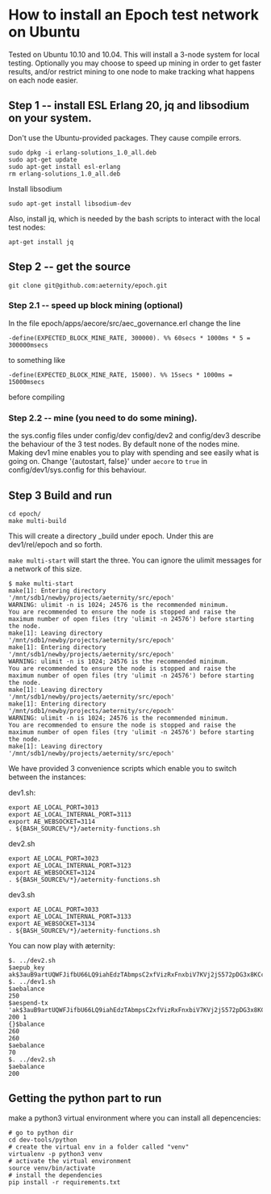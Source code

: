 # How to install an Epoch test network on Ubuntu

Tested on Ubuntu 10.10 and 10.04. This will install a 3-node system for local testing. Optionally you may choose to speed up mining in order to get faster results, and/or restrict mining to one node to make tracking what happens on each node easier.

## Step 1 -- install ESL Erlang 20, jq and libsodium on your system.

Don't use the Ubuntu-provided packages. They cause compile errors.

```wget https://packages.erlang-solutions.com/erlang-solutions_1.0_all.deb
sudo dpkg -i erlang-solutions_1.0_all.deb
sudo apt-get update
sudo apt-get install esl-erlang
rm erlang-solutions_1.0_all.deb
```

Install libsodium

```
sudo apt-get install libsodium-dev
```

Also, install jq, which is needed by the bash scripts to interact with the local test nodes:

```
apt-get install jq
```


## Step 2 -- get the source

`git clone git@github.com:aeternity/epoch.git`

### Step 2.1 -- speed up block mining (optional)

In the file epoch/apps/aecore/src/aec_governance.erl change the line 

`-define(EXPECTED_BLOCK_MINE_RATE, 300000). %% 60secs * 1000ms * 5 = 300000msecs`

to something like 

`-define(EXPECTED_BLOCK_MINE_RATE, 15000). %% 15secs * 1000ms = 15000msecs`

before compiling

### Step 2.2 -- mine (you need to do some mining).

the sys.config files under config/dev config/dev2 and config/dev3 describe the behaviour of the 3 test nodes. By default none of the nodes mine. Making dev1 mine enables you to play with spending and see easily what is going on. Change '{autostart, false}' under `aecore` to `true` in config/dev1/sys.config for this behaviour.

## Step 3 Build and run

```
cd epoch/
make multi-build
```
This will create a directory \_build under epoch. Under this are dev1/rel/epoch and so forth.

`make multi-start` will start the three. You can ignore the ulimit messages for a network of this size.

```
$ make multi-start
make[1]: Entering directory '/mnt/sdb1/newby/projects/aeternity/src/epoch'
WARNING: ulimit -n is 1024; 24576 is the recommended minimum.
You are recommended to ensure the node is stopped and raise the maximum number of open files (try 'ulimit -n 24576') before starting the node.
make[1]: Leaving directory '/mnt/sdb1/newby/projects/aeternity/src/epoch'
make[1]: Entering directory '/mnt/sdb1/newby/projects/aeternity/src/epoch'
WARNING: ulimit -n is 1024; 24576 is the recommended minimum.
You are recommended to ensure the node is stopped and raise the maximum number of open files (try 'ulimit -n 24576') before starting the node.
make[1]: Leaving directory '/mnt/sdb1/newby/projects/aeternity/src/epoch'
make[1]: Entering directory '/mnt/sdb1/newby/projects/aeternity/src/epoch'
WARNING: ulimit -n is 1024; 24576 is the recommended minimum.
You are recommended to ensure the node is stopped and raise the maximum number of open files (try 'ulimit -n 24576') before starting the node.
make[1]: Leaving directory '/mnt/sdb1/newby/projects/aeternity/src/epoch'
```

We have provided 3 convenience scripts which enable you to switch between the instances:

dev1.sh:
```
export AE_LOCAL_PORT=3013
export AE_LOCAL_INTERNAL_PORT=3113
export AE_WEBSOCKET=3114
. ${BASH_SOURCE%/*}/aeternity-functions.sh
```
dev2.sh
```
export AE_LOCAL_PORT=3023
export AE_LOCAL_INTERNAL_PORT=3123
export AE_WEBSOCKET=3124
. ${BASH_SOURCE%/*}/aeternity-functions.sh
```
dev3.sh
```
export AE_LOCAL_PORT=3033
export AE_LOCAL_INTERNAL_PORT=3133
export AE_WEBSOCKET=3134
. ${BASH_SOURCE%/*}/aeternity-functions.sh
```

You can now play with æternity:

```
$. ../dev2.sh
$aepub_key 
ak$3auB9artUQWFJifbU66LQ9iahEdzTAbmpsC2xfVizRxFnxbiV7KVj2jS572pDG3x8KCcvcTQETivd4BsVBPbv3k8QdfEbC
$. ../dev1.sh
$aebalance 
250
$aespend-tx 'ak$3auB9artUQWFJifbU66LQ9iahEdzTAbmpsC2xfVizRxFnxbiV7KVj2jS572pDG3x8KCcvcTQETivd4BsVBPbv3k8QdfEbC' 200 1
{}$balance 
260
260
$aebalance 
70
$. ../dev2.sh
$aebalance 
200
```

## Getting the python part to run

make a python3 virtual environment where you can install all depencencies:

```
# go to python dir
cd dev-tools/python
# create the virtual env in a folder called "venv"
virtualenv -p python3 venv
# activate the virtual environment
source venv/bin/activate
# install the dependencies
pip install -r requirements.txt
```


